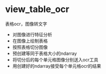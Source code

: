 # view_table_ocr
表格ocr，图像转文字

- 对图像进行特征分析
- 在图像上绘制表格
- 按照表格切分图像
- 预创建等同于表格大小的ndarray
- 将切分后的每个单元格图像分别送入ocr工具
- 用创建好的ndarray接受每个单元格ocr的结果
